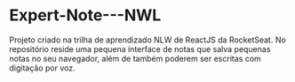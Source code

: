 # Expert-Note---NWL
Projeto criado na trilha de aprendizado NLW de ReactJS da RocketSeat. No repositório reside uma pequena interface de notas que salva pequenas notas no seu navegador, além de também poderem ser escritas com digitação por voz.
